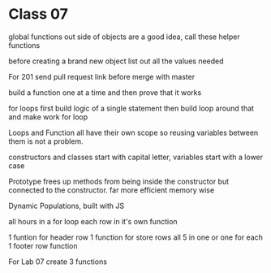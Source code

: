 # Class 07

global functions out side of objects are a good idea, call these helper functions

before creating a brand new object list out all the values needed

For 201 send pull request link before merge with master

build a function one at a time and then prove that it works

for loops first build logic of a single statement then build loop around that and make work for loop

Loops and Function all have their own scope so reusing variables between them is not a problem.

constructors and classes start with capital letter, variables start with a lower case

Prototype frees up methods from being inside the constructor but connected to the constructor.
far more efficient memory wise

Dynamic Populations, built with JS

all hours in a for loop
each row in it's own function

1 funtion for header row
1 function for store rows all 5 in one or one for each
1 footer row function


For Lab 07 create 3 functions
